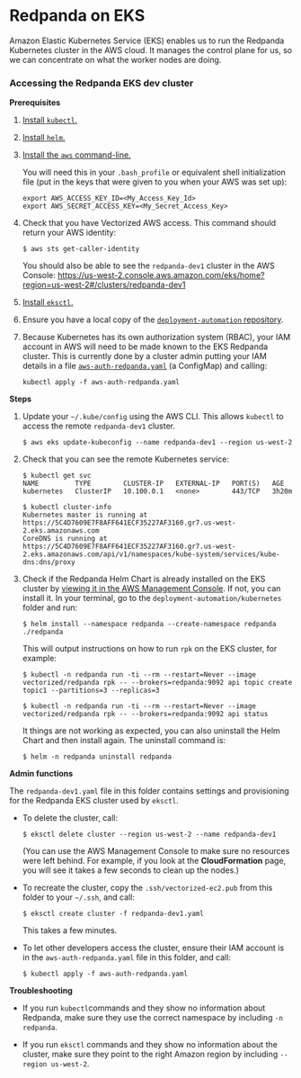 # Redpanda on EKS

Amazon Elastic Kubernetes Service (EKS) enables us to run the Redpanda Kubernetes cluster in the AWS cloud. It manages the control plane for us, so we can concentrate on what the worker nodes are doing.

### Accessing the Redpanda EKS dev cluster

**Prerequisites**

1. [Install `kubectl`.](https://kubernetes.io/docs/tasks/tools/install-kubectl/)

2. [Install `helm`.](https://helm.sh/docs/intro/install/)

3. [Install the `aws` command-line.](https://docs.aws.amazon.com/cli/latest/userguide/install-cliv2.html)

   You will need this in your `.bash_profile` or equivalent shell initialization file (put in the keys that were given to you when your AWS was set up):

   ```
   export AWS_ACCESS_KEY_ID=<My_Access_Key_Id>
   export AWS_SECRET_ACCESS_KEY=<My_Secret_Access_Key>
   ```

4. Check that you have Vectorized AWS access. This command should return your AWS identity:
   
   ``` 
   $ aws sts get-caller-identity 
   ```

   You should also be able to see the `redpanda-dev1` cluster in the AWS Console:
   https://us-west-2.console.aws.amazon.com/eks/home?region=us-west-2#/clusters/redpanda-dev1

5. [Install `eksctl`.](https://docs.aws.amazon.com/eks/latest/userguide/getting-started-eksctl.html#install-eksctl)

6. Ensure you have a local copy of the [`deployment-automation` repository](https://github.com/vectorizedio/deployment-automation).

7. Because Kubernetes has its own authorization system (RBAC), your IAM account in AWS will need to be made known to the EKS Redpanda cluster. This is currently done by a cluster admin putting your IAM details in a file [`aws-auth-redpanda.yaml`](https://github.com/vectorizedio/deployment-automation/kubernetes/eks/aws-auth-redpanda.yaml) (a ConfigMap) and calling: 

   `kubectl apply -f aws-auth-redpanda.yaml`

**Steps**

1. Update your `~/.kube/config` using the AWS CLI. This allows `kubectl` to access the remote `redpanda-dev1` cluster.

   `$ aws eks update-kubeconfig --name redpanda-dev1 --region us-west-2`

2. Check that you can see the remote Kubernetes service:

   ```
   $ kubectl get svc
   NAME         TYPE        CLUSTER-IP   EXTERNAL-IP   PORT(S)   AGE
   kubernetes   ClusterIP   10.100.0.1   <none>        443/TCP   3h20m
   
   $ kubectl cluster-info
   Kubernetes master is running at https://5C4D7609E7F8AFF641ECF35227AF3160.gr7.us-west-2.eks.amazonaws.com
   CoreDNS is running at https://5C4D7609E7F8AFF641ECF35227AF3160.gr7.us-west-2.eks.amazonaws.com/api/v1/namespaces/kube-system/services/kube-dns:dns/proxy
   ```

3. Check if the Redpanda Helm Chart is already installed on the EKS cluster by [viewing it in the AWS Management Console](https://us-west-2.console.aws.amazon.com/eks/home?region=us-west-2#/clusters/redpanda-dev1). If not, you can install it. In your terminal, go to the `deployment-automation/kubernetes` folder and run:

   `$ helm install --namespace redpanda --create-namespace redpanda ./redpanda`

   This will output instructions on how to run `rpk` on the EKS cluster, for example:

   ```
   $ kubectl -n redpanda run -ti --rm --restart=Never --image vectorized/redpanda rpk -- --brokers=redpanda:9092 api topic create topic1 --partitions=3 --replicas=3
   
   $ kubectl -n redpanda run -ti --rm --restart=Never --image vectorized/redpanda rpk -- --brokers=redpanda:9092 api status 
   ```
   
   It things are not working as expected, you can also uninstall the Helm Chart and then install again. The uninstall command is:
   
   `$ helm -n redpanda uninstall redpanda`

**Admin functions**

The `redpanda-dev1.yaml` file in this folder contains settings and provisioning for the Redpanda EKS cluster used by `eksctl`.

- To delete the cluster, call:

  `$ eksctl delete cluster --region us-west-2 --name redpanda-dev1`

  (You can use the AWS Management Console to make sure no resources were left behind. For example, if you look at the **CloudFormation** page, you will see it takes a few seconds to clean up the nodes.)

- To recreate the cluster, copy the `.ssh/vectorized-ec2.pub` from this folder to your `~/.ssh`, and call:

  `$ eksctl create cluster -f redpanda-dev1.yaml`

  This takes a few minutes.

- To let other developers access the cluster, ensure their IAM account is in the `aws-auth-redpanda.yaml` file in this folder, and call:

   `$ kubectl apply -f aws-auth-redpanda.yaml`

**Troubleshooting**

- If you run `kubectl`commands and they show no information about Redpanda, make sure they use the correct namespace by including `-n redpanda`.

- If you run `eksctl` commands and they show no information about the cluster, make sure they point to the right Amazon region by including `--region us-west-2`.


